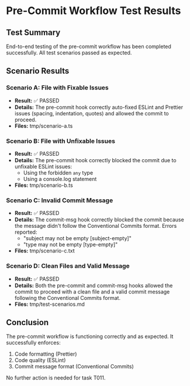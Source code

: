 # Pre-Commit Workflow Test Results

## Test Summary

End-to-end testing of the pre-commit workflow has been completed successfully. All test scenarios passed as expected.

## Scenario Results

### Scenario A: File with Fixable Issues

- **Result:** ✅ PASSED
- **Details:** The pre-commit hook correctly auto-fixed ESLint and Prettier issues (spacing, indentation, quotes) and allowed the commit to proceed.
- **Files:** tmp/scenario-a.ts

### Scenario B: File with Unfixable Issues

- **Result:** ✅ PASSED
- **Details:** The pre-commit hook correctly blocked the commit due to unfixable ESLint issues:
  - Using the forbidden `any` type
  - Using a console.log statement
- **Files:** tmp/scenario-b.ts

### Scenario C: Invalid Commit Message

- **Result:** ✅ PASSED
- **Details:** The commit-msg hook correctly blocked the commit because the message didn't follow the Conventional Commits format. Errors reported:
  - "subject may not be empty [subject-empty]"
  - "type may not be empty [type-empty]"
- **Files:** tmp/scenario-c.txt

### Scenario D: Clean Files and Valid Message

- **Result:** ✅ PASSED
- **Details:** Both the pre-commit and commit-msg hooks allowed the commit to proceed with a clean file and a valid commit message following the Conventional Commits format.
- **Files:** tmp/test-scenarios.md

## Conclusion

The pre-commit workflow is functioning correctly and as expected. It successfully enforces:

1. Code formatting (Prettier)
2. Code quality (ESLint)
3. Commit message format (Conventional Commits)

No further action is needed for task T011.
